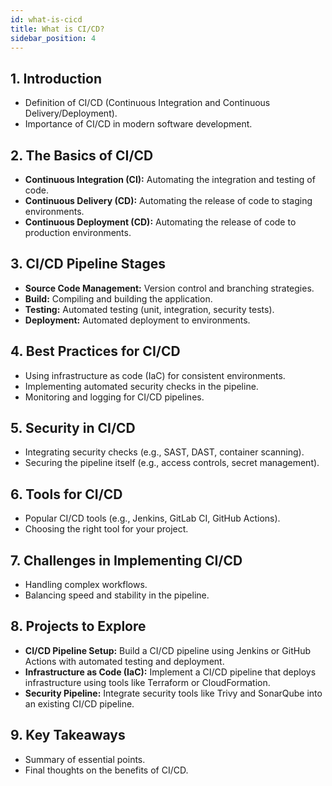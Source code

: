 ```yaml
---
id: what-is-cicd
title: What is CI/CD?
sidebar_position: 4
---
```


## 1. Introduction

- Definition of CI/CD (Continuous Integration and Continuous Delivery/Deployment).
- Importance of CI/CD in modern software development.

## 2. The Basics of CI/CD

- **Continuous Integration (CI):** Automating the integration and testing of code.
- **Continuous Delivery (CD):** Automating the release of code to staging environments.
- **Continuous Deployment (CD):** Automating the release of code to production environments.

## 3. CI/CD Pipeline Stages

- **Source Code Management:** Version control and branching strategies.
- **Build:** Compiling and building the application.
- **Testing:** Automated testing (unit, integration, security tests).
- **Deployment:** Automated deployment to environments.

## 4. Best Practices for CI/CD

- Using infrastructure as code (IaC) for consistent environments.
- Implementing automated security checks in the pipeline.
- Monitoring and logging for CI/CD pipelines.

## 5. Security in CI/CD

- Integrating security checks (e.g., SAST, DAST, container scanning).
- Securing the pipeline itself (e.g., access controls, secret management).

## 6. Tools for CI/CD

- Popular CI/CD tools (e.g., Jenkins, GitLab CI, GitHub Actions).
- Choosing the right tool for your project.

## 7. Challenges in Implementing CI/CD

- Handling complex workflows.
- Balancing speed and stability in the pipeline.

## 8. Projects to Explore

- **CI/CD Pipeline Setup:** Build a CI/CD pipeline using Jenkins or GitHub Actions with automated testing and deployment.
- **Infrastructure as Code (IaC):** Implement a CI/CD pipeline that deploys infrastructure using tools like Terraform or CloudFormation.
- **Security Pipeline:** Integrate security tools like Trivy and SonarQube into an existing CI/CD pipeline.

## 9. Key Takeaways

- Summary of essential points.
- Final thoughts on the benefits of CI/CD.
